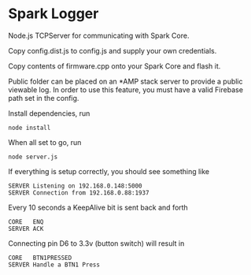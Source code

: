Spark Logger
=====

Node.js TCPServer for communicating with Spark Core.

Copy config.dist.js to config.js and supply your own credentials.

Copy contents of firmware.cpp onto your Spark Core and flash it.

Public folder can be placed on an *AMP stack server to provide a public viewable log.
In order to use this feature, you must have a valid Firebase path set in the config.

Install dependencies, run

    node install

When all set to go, run

    node server.js

If everything is setup correctly, you should see something like

    SERVER Listening on 192.168.0.148:5000
    SERVER Connection from 192.168.0.88:1937

Every 10 seconds a KeepAlive bit is sent back and forth

    CORE   ENQ
    SERVER ACK

Connecting pin D6 to 3.3v (button switch) will result in

    CORE   BTN1PRESSED
    SERVER Handle a BTN1 Press